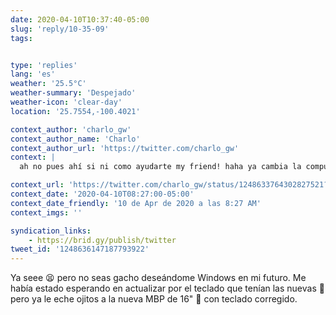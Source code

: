 ```yaml
---
date: 2020-04-10T10:37:40-05:00
slug: 'reply/10-35-09'
tags:


type: 'replies'
lang: 'es'
weather: '25.5°C'
weather-summary: 'Despejado'
weather-icon: 'clear-day'
location: '25.7554,-100.4021'

context_author: 'charlo_gw'
context_author_name: 'Charlo'
context_author_url: 'https://twitter.com/charlo_gw'
context: |
  ah no pues ahí si ni como ayudarte my friend! haha ya cambia la compu :( una Dell haha 😉

context_url: 'https://twitter.com/charlo_gw/status/1248633764302827521?s=12'
context_date: '2020-04-10T08:27:00-05:00'
context_date_friendly: '10 de Apr de 2020 a las 8:27 AM'
context_imgs: ''

syndication_links:
    - https://brid.gy/publish/twitter
tweet_id: '1248636147187793922'
---
```

Ya seee 😫 pero no seas gacho deseándome Windows en mi futuro. Me había estado esperando en actualizar por el teclado que tenían las nuevas 🤢 pero ya le eche ojitos a la nueva MBP de 16" 👀 con teclado corregido. 